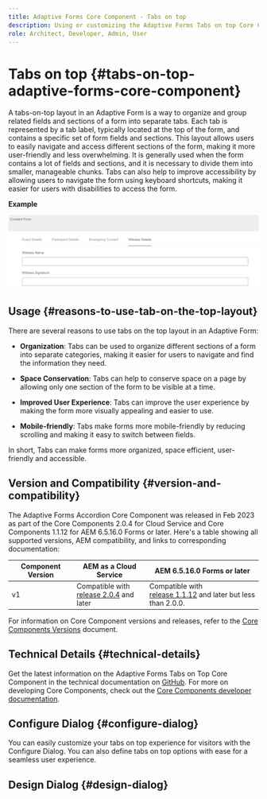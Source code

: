 ```yaml
---
title: Adaptive Forms Core Component - Tabs on top
description: Using or customizing the Adaptive Forms Tabs on top Core Component.
role: Architect, Developer, Admin, User
---
```


# Tabs on top {#tabs-on-top-adaptive-forms-core-component}

A tabs-on-top layout in an Adaptive Form is a way to organize and group related fields and sections of a form into separate tabs. Each tab is represented by a tab label, typically located at the top of the form, and contains a specific set of form fields and sections. This layout allows users to easily navigate and access different sections of the form, making it more user-friendly and less overwhelming. It is generally used when the form contains a lot of fields and sections, and it is necessary to divide them into smaller, manageable chunks. Tabs can also help to improve accessibility by allowing users to navigate the form using keyboard shortcuts, making it easier for users with disabilities to access the form.

**Example**

![](/help/adaptive-forms/assets/tabs.png)

## Usage {#reasons-to-use-tab-on-the-top-layout}

There are several reasons to use tabs on the top layout in an Adaptive Form:

*   **Organization**: Tabs can be used to organize different sections of a form into separate categories, making it easier for users to navigate and find the information they need.

*   **Space Conservation**: Tabs can help to conserve space on a page by allowing only one section of the form to be visible at a time.

*   **Improved User Experience**: Tabs can improve the user experience by making the form more visually appealing and easier to use.

*   **Mobile-friendly**: Tabs make forms more mobile-friendly by reducing scrolling and making it easy to switch between fields.

In short, Tabs can make forms more organized, space efficient, user-friendly and accessible.

## Version and Compatibility {#version-and-compatibility}

The Adaptive Forms Accordion Core Component was released in Feb 2023 as part of the Core Components 2.0.4 for Cloud Service and Core Components 1.1.12 for AEM 6.5.16.0 Forms or later. Here's a table showing all supported versions, AEM compatibility, and links to corresponding documentation:

|Component Version|AEM as a Cloud Service|AEM 6.5.16.0 Forms or later|
|---|---|---|
|v1|Compatible with<br>[release 2.0.4](/help/adaptive-forms/version.md) and later| Compatible with<br>[release 1.1.12](/help/adaptive-forms/version.md) and later but less than 2.0.0.|

For information on Core Component versions and releases, refer to the [Core Components Versions](/help/adaptive-forms/version.md) document.

<!-- ## Sample Component Output {#sample-component-output}

To experience the Accordion Component as well as see examples of its configuration options as well as HTML and JSON output, visit the [Component Library](https://adobe.com/go/aem_cmp_library_accordion). -->

## Technical Details {#technical-details}

Get the latest information on the Adaptive Forms Tabs on Top Core Component in the technical documentation on [GitHub](https://github.com/adobe/aem-core-forms-components/tree/master/ui.af.apps/src/main/content/jcr_root/apps/core/fd/components/form/tabsontop/v1/tabsontop). For more on developing Core Components, check out the [Core Components developer documentation](/help/developing/overview.md).

## Configure Dialog {#configure-dialog}

You can easily customize your tabs on top experience for visitors with the Configure Dialog. You can also define tabs on top options with ease for a seamless user experience.

## Design Dialog {#design-dialog}
